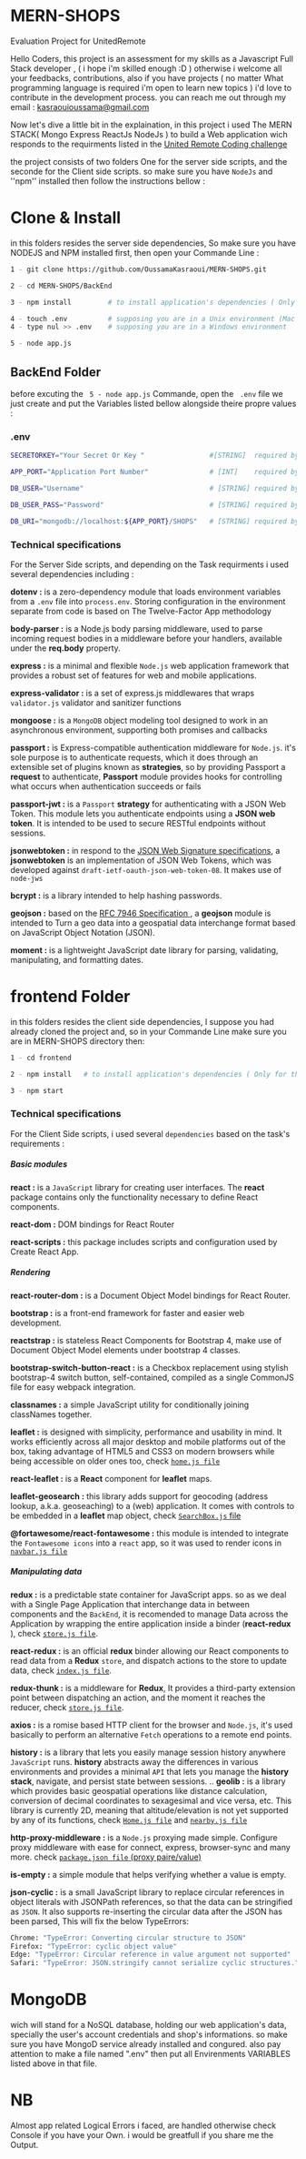# MERN-SHOPS
Evaluation Project for UnitedRemote


Hello Coders, this project is an assessment for my skills as a Javascript Full Stack developer , ( i hope i'm skilled enough  :D ) otherwise i welcome all your feedbacks, contributions, also if you have projects ( no matter What programming language is required i'm open to learn new topics ) i'd love to contribute in the development process.
you can reach me out through my email : kasraouioussama@gmail.com

Now let's dive a little bit in the explaination, in this project i used The MERN STACK( Mongo Express ReactJs NodeJs ) to build a Web application wich responds to the requirments listed in the [United Remote Coding challenge](https://github.com/hiddenfounders/web-coding-challenge/blob/master/coding-challenge.md)

the project consists of two folders One for the server side scripts, and the seconde for the Client side scripts. so make sure you have ``NodeJs`` and ''npm'' installed then follow the instructions bellow :


# Clone & Install
in this folders resides the server side dependencies, So make sure you have NODEJS and NPM installed first, then open your Commande Line :
```bash
1 - git clone https://github.com/OussamaKasraoui/MERN-SHOPS.git

2 - cd MERN-SHOPS/BackEnd

3 - npm install         # to install application's dependencies ( Only for the first Time )

4 - touch .env          # supposing you are in a Unix environment (Mac or Linux ) for me i'm using Ubuntu
4 - type nul >> .env    # supposing you are in a Windows environment

5 - node app.js
```

## BackEnd Folder
before excuting the `` 5 - node app.js`` Commande, open the `` .env`` file we just create and put the Variables listed bellow alongside theire propre values :

### .env
```bash
SECRETORKEY="Your Secret Or Key "                #[STRING]  required by JWT      Library

APP_PORT="Application Port Number"               # [INT]    required by Express  Framework

DB_USER="Username"                               # [STRING] required by MongoDB  Library

DB_USER_PASS="Password"                          # [STRING] required by MongoDB  Library

DB_URI="mongodb://localhost:${APP_PORT}/SHOPS"   # [STRING] required by Mongoose Library
```


### Technical specifications
For the Server Side scripts, and depending on the Task requirments i used several dependencies including :

**dotenv :** is a zero-dependency module that loads environment variables from a ``.env`` file into ``process.env``. Storing configuration in the environment separate from code is based on The Twelve-Factor App methodology

**body-parser :** is a Node.js body parsing middleware, used to parse incoming request bodies in a middleware before your handlers, available under the **req.body** property.   

**express :** is a minimal and flexible ``Node.js`` web application framework that provides a robust set of features for web and mobile applications.

**express-validator :** is a set of express.js middlewares that wraps ``validator.js`` validator and sanitizer functions

**mongoose :** is a ``MongoDB`` object modeling tool designed to work in an asynchronous environment, supporting both promises and callbacks

**passport :** is Express-compatible authentication middleware for ``Node.js``. it's sole purpose is to authenticate requests, which it does through an extensible set of plugins known as **strategies**, so by providing Passport a **request** to authenticate, **Passport** module provides hooks for controlling what occurs when authentication succeeds or fails

**passport-jwt :** is a ``Passport`` **strategy** for authenticating with a JSON Web Token. This module lets you authenticate endpoints using a **JSON web token**. It is intended to be used to secure RESTful endpoints without sessions.

**jsonwebtoken :** in respond to the [JSON Web Signature specifications](http://self-issued.info/docs/draft-ietf-jose-json-web-signature.html), a **jsonwebtoken** is an implementation of JSON Web Tokens, which was developed against ``draft-ietf-oauth-json-web-token-08``. It makes use of ``node-jws``

**bcrypt :** is a library intended to help hashing passwords.

**geojson :** based on the [RFC 7946 Specification ](https://tools.ietf.org/html/rfc7946), a **geojson** module is intended to Turn a geo data into a geospatial data interchange format based on JavaScript Object Notation (JSON). 

**moment :** is a lightweight JavaScript date library for parsing, validating, manipulating, and formatting dates.


# frontend Folder
in this folders resides the client side dependencies, I suppose you had already cloned the project and, so in your Commande Line make sure you are in MERN-SHOPS directory then:
```bash
1 - cd frontend

2 - npm install   # to install application's dependencies ( Only for the first Time )

3 - npm start
```

### Technical specifications
For the Client Side scripts, i used several ``dependencies`` based on the task's requirements  :

##### Basic modules
**react :** is a ``JavaScript`` library for creating user interfaces. The **react** package contains only the functionality necessary to define React components.

**react-dom :** DOM bindings for React Router

**react-scripts :** this package includes scripts and configuration used by Create React App.

##### Rendering
**react-router-dom :** is a Document Object Model bindings for React Router.

**bootstrap :** is a front-end framework for faster and easier web development.

**reactstrap :** is stateless React Components for Bootstrap 4, make use of Document Object Model elements under bootstrap 4 classes. 

**bootstrap-switch-button-react :** is a Checkbox replacement using stylish bootstrap-4 switch button, self-contained, compiled as a single CommonJS file for easy webpack integration.

**classnames :** a simple JavaScript utility for conditionally joining classNames together.

**leaflet :** is designed with simplicity, performance and usability in mind. It works efficiently across all major desktop and mobile platforms out of the box, taking advantage of HTML5 and CSS3 on modern browsers while being accessible on older ones too, check [``home.js file``](/frontend/src/components/core/home.js)

**react-leaflet :** is a **React** component for **leaflet** maps.

**leaflet-geosearch :** this library adds support for geocoding (address lookup, a.k.a. geoseaching) to a (web) application. It comes with controls to be embedded in a **leaflet** map object, check [``SearchBox.js`` file](/frontend/src/components/core/Leaflet/SearchBox.js)

**@fortawesome/react-fontawesome :** this module is intended to integrate the ``Fontawesome icons`` into a ``react`` app, so it was used to render icons in [``navbar.js file``](/frontend/src/components/core/nav.js)


##### Manipulating data
**redux :** is a predictable state container for JavaScript apps. so as we deal with a Single Page Application that interchange data in between components and the ``BackEnd``, it is recomended to manage Data across the Application by wrapping the entire application inside a binder (**react-redux** ), check [``store.js file``](/frontend/src/components/manager/store.js).

**react-redux :** is an official **redux** binder allowing our React components to read data from a **Redux** ``store``, and dispatch actions to the store to update data, check [``index.js file``](/index.js).

**redux-thunk :** is a middleware for **Redux**, It provides a third-party extension point between dispatching an action, and the moment it reaches the reducer, check [``store.js file``](/frontend/src/components/manager/store.js).

**axios :** is a romise based HTTP client for the browser and ``Node.js``, it's used basically to perform an alternative ``Fetch`` operations to a remote end points.

**history :** is a library that lets you easily manage session history anywhere ``JavaScript`` runs. **history** abstracts away the differences in various environments and provides a minimal ``API`` that lets you manage the **history stack**, navigate, and persist state between sessions.
..
**geolib :** is a library which provides basic geospatial operations like distance calculation, conversion of decimal coordinates to sexagesimal and vice versa, etc. This library is currently 2D, meaning that altitude/elevation is not yet supported by any of its functions, check [``Home.js file``](/frontend/src/components/core/home.js) and [``nearby.js file``](/frontend/src/components/login/nearby.js)

**http-proxy-middleware :** is a ``Node.js`` proxying made simple. Configure proxy middleware with ease for connect, express, browser-sync and many more. check [``package.json file`` (proxy paire/value)](/package.json)

**is-empty :** a simple module that helps verifying whether a value is empty.

**json-cyclic :** is a small JavaScript library to replace circular references in object literals with JSONPath references, so that the data can be stringified as ``JSON``. It also supports re-inserting the circular data after the JSON has been parsed, This will fix the below TypeErrors:
```bash
Chrome: "TypeError: Converting circular structure to JSON"
Firefox: "TypeError: cyclic object value"
Edge: "TypeError: Circular reference in value argument not supported"
Safari: "TypeError: JSON.stringify cannot serialize cyclic structures."
```


# MongoDB
wich will stand for a NoSQL database, holding our web application's data, specially the user's account credentials and shop's informations. so make sure you have MongoD service already installed and congured. also pay attention to make a file named ".env" then put all Envirenments VARIABLES listed above in that file.


# NB
Almost app related Logical Errors i faced, are handled otherwise check Console if you have your Own.
i would be greatfull if you share me the Output.
